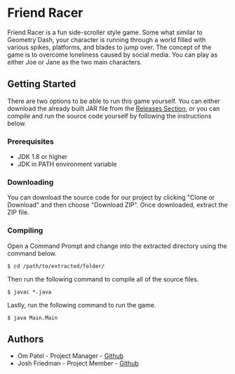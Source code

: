# Friend Racer

Friend Racer is a fun side-scroller style game. Some what similar to Geometry Dash, your character is running through a world filled with various spikes, platforms, and blades to jump over. The concept of the game is to overcome loneliness caused by social media. You can play as either Joe or Jane as the two main characters.

## Getting Started

There are two options to be able to run this game yourself. You can either download the already built JAR file from the [Releases Section,](https://github.com/Jwiggiff/Friedn-Racer/releases) or you can compile and run the source code yourself by following the instructions below.

### Prerequisites

- JDK 1.8 or higher
- JDK in PATH environment variable

### Downloading

You can download the source code for our project by clicking "Clone or Download" and then choose "Download ZIP". Once downloaded, extract the ZIP file.

### Compiling

Open a Command Prompt and change into the extracted directory using the command below.

```
$ cd /path/to/extracted/folder/
```

Then run the following command to compile all of the source files.

```
$ javac *.java
```

Lastly, run the following command to run the game.

```
$ java Main.Main
```

## Authors

* Om Patel - Project Manager - [Github](https://github.com/omster8)
* Josh Friedman - Project Member - [Github](https://github.com/Jwiggiff)
